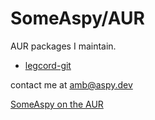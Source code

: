 # SomeAspy/AUR

AUR packages I maintain.

- [legcord-git](https://aur.archlinux.org/packages/legcord-git)

contact me at [amb@aspy.dev](mailto:amb@aspy.dev)

[SomeAspy on the AUR](https://aur.archlinux.org/account/SomeAspy)
